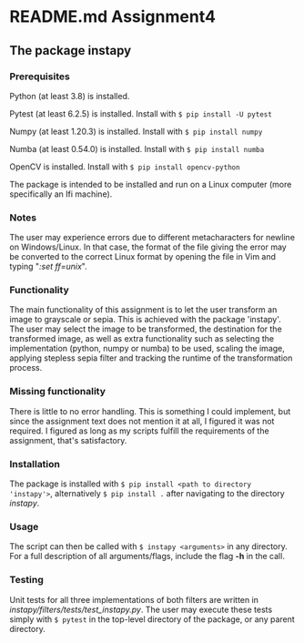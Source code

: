 # README.md Assignment4


## The package instapy 

### Prerequisites
Python (at least 3.8) is installed.

Pytest (at least 6.2.5) is installed. Install with `$ pip install -U pytest`

Numpy (at least 1.20.3) is installed. Install with `$ pip install numpy`

Numba (at least 0.54.0) is installed. Install with `$ pip install numba`

OpenCV is installed. Install with `$ pip install opencv-python`


The package is intended to be installed and run on a Linux computer (more specifically an Ifi machine).

### Notes
The user may experience errors due to different metacharacters for newline on Windows/Linux. In that case, the format of the file giving the error may be converted to the correct Linux format by opening the file in Vim and typing "_:set ff=unix_".

### Functionality
The main functionality of this assignment is to let the user transform an image to grayscale or sepia. This is achieved with the package 'instapy'. The user may select the image to be transformed, the destination for the transformed image, as well as extra functionality such as selecting the implementation (python, numpy or numba) to be used, scaling the image, applying stepless sepia filter and tracking the runtime of the transformation process.

### Missing functionality
There is little to no error handling. This is something I could implement, but since the assignment text does not mention it at all, I figured it was not required. I figured as long as my scripts fulfill the requirements of the assignment, that's satisfactory.

### Installation
The package is installed with `$ pip install <path to directory 'instapy'>`, alternatively `$ pip install .` after navigating to the directory _instapy_.

### Usage
The script can then be called with `$ instapy <arguments>` in any directory. For a full description of all arguments/flags, include the flag **-h** in the call. 

### Testing
Unit tests for all three implementations of both filters are written in _instapy/filters/tests/test_instapy.py_. 
The user may execute these tests simply with `$ pytest` in the top-level directory of the package, or any parent directory. 
